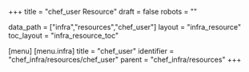 +++
title = "chef_user Resource"
draft = false
robots = ""

data_path = ["infra","resources","chef_user"]
layout = "infra_resource"
toc_layout = "infra_resource_toc"

[menu]
  [menu.infra]
    title = "chef_user"
    identifier = "chef_infra/resources/chef_user"
    parent = "chef_infra/resources"
+++

<!-- The contents of this page are automatically generated from the chef_user.yaml file in the data/infra/resources directory. -->
<!-- To suggest a change, edit the https://github.com/chef/chef/blob/main/lib/chef/resource/chef_user.rb file and submit a pull request to the https://github.com/chef/chef repository. -->
<!-- markdownlint-disable-file -->
